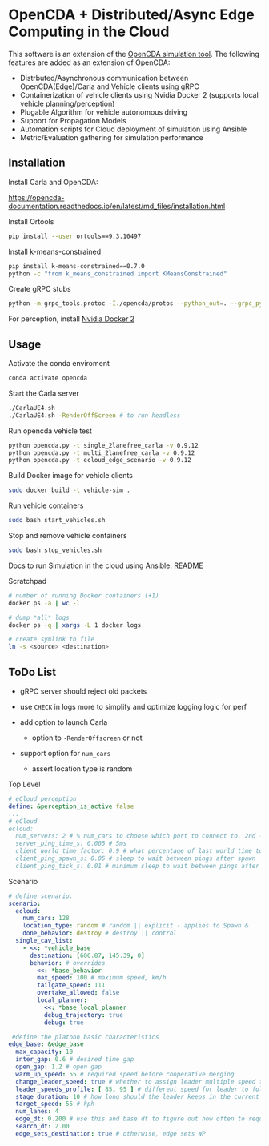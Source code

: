 # OpenCDA + Distributed/Async Edge Computing in the Cloud

This software is an extension of the [OpenCDA simulation tool](https://github.com/ucla-mobility/OpenCDA). The following features are added as an extension of OpenCDA:

- Distrbuted/Asynchronous communication between OpenCDA(Edge)/Carla and Vehicle clients using gRPC
- Containerization of vehicle clients using Nvidia Docker 2 (supports local vehicle planning/perception)
- Plugable Algorithm for vehicle autonomous driving
- Support for Propagation Models
- Automation scripts for Cloud deployment of simulation using Ansible
- Metric/Evaluation gathering for simulation performance


## Installation

Install Carla and OpenCDA:

https://opencda-documentation.readthedocs.io/en/latest/md_files/installation.html


Install Ortools

```bash
pip install --user ortools==9.3.10497 
```

Install k-means-constrained

```bash
pip install k-means-constrained==0.7.0
python -c "from k_means_constrained import KMeansConstrained"
```

Create gRPC stubs

```bash
python -m grpc_tools.protoc -I./opencda/protos --python_out=. --grpc_python_out=. ./opencda//protos/ecloud.proto
```

For perception, install [Nvidia Docker 2](https://docs.nvidia.com/datacenter/cloud-native/container-toolkit/install-guide.html#docker)

## Usage

Activate the conda enviroment

```bash
conda activate opencda
```

Start the Carla server

```bash
./CarlaUE4.sh
./CarlaUE4.sh -RenderOffScreen # to run headless
```

Run opencda vehicle test

```bash
python opencda.py -t single_2lanefree_carla -v 0.9.12
python opencda.py -t multi_2lanefree_carla -v 0.9.12
python opencda.py -t ecloud_edge_scenario -v 0.9.12
```

Build Docker image for vehicle clients
```bash
sudo docker build -t vehicle-sim .
```

Run vehicle containers
```bash
sudo bash start_vehicles.sh
```

Stop and remove vehicle containers
```bash
sudo bash stop_vehicles.sh
```

Docs to run Simulation in the cloud using Ansible: [README](ansible/README.md)

Scratchpad

```bash
# number of running Docker containers (+1)
docker ps -a | wc -l

# dump *all* logs
docker ps -q | xargs -L 1 docker logs

# create symlink to file
ln -s <source> <destination>
```

## ToDo List

- gRPC server should reject old packets

- use `CHECK` in logs more to simplify and optimize logging logic for perf

- add option to launch Carla

  - option to  `-RenderOffscreen` or not

- support option for `num_cars`

  - assert location type is random



Top Level

```yaml
# eCloud perception
define: &perception_is_active false
...
# eCloud
ecloud:
  num_servers: 2 # % num_cars to choose which port to connect to. 2nd - nth server port: p = 50053 + ( n - 1 )
  server_ping_time_s: 0.005 # 5ms
  client_world_time_factor: 0.9 # what percentage of last world time to wait initially
  client_ping_spawn_s: 0.05 # sleep to wait between pings after spawn
  client_ping_tick_s: 0.01 # minimum sleep to wait between pings after spawn
```

Scenario

```yaml
# define scenario.
scenario:
  ecloud: 
    num_cars: 128
    location_type: random # random || explicit - applies to Spawn & 
    done_behavior: destroy # destroy || control
  single_cav_list: 
    - <<: *vehicle_base
      destination: [606.87, 145.39, 0]
      behavior: # overrides
        <<: *base_behavior
        max_speed: 100 # maximum speed, km/h
        tailgate_speed: 111
        overtake_allowed: false
        local_planner:
          <<: *base_local_planner
          debug_trajectory: true
          debug: true
```

```yaml
 #define the platoon basic characteristics
edge_base: &edge_base
  max_capacity: 10
  inter_gap: 0.6 # desired time gap
  open_gap: 1.2 # open gap
  warm_up_speed: 55 # required speed before cooperative merging
  change_leader_speed: true # whether to assign leader multiple speed to follow
  leader_speeds_profile: [ 85, 95 ] # different speed for leader to follow
  stage_duration: 10 # how long should the leader keeps in the current velocity stag
  target_speed: 55 # kph
  num_lanes: 4
  edge_dt: 0.200 # use this and base dt to figure out how often to request updates of WP
  search_dt: 2.00
  edge_sets_destination: true # otherwise, edge sets WP
```

